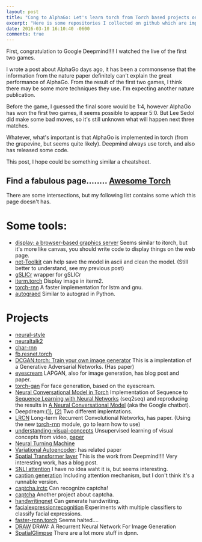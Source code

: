 ```yaml
---
layout: post
title: "Cong to AlphaGo: Let's learn torch from Torch based projects on github"
excerpt: "Here is some repositories I collected on github which are implemented in torch/Lua. These can be helpful for us to get used to torch."
date: 2016-03-10 16:10:40 -0600
comments: true
---
```

First, congratulation to Google Deepmind!!!! I watched the live of the first two games.

I wrote a post about AlphaGo days ago, it has been a commonsense that the information from the nature paper definitely can't explain the great performance of AlphaGo. From the result of the first two games, I think there may be some more techniques they use. I'm expecting another nature publication.

Before the game, I guessed the final score would be 1:4, however AlphaGo has won the first two games, it seems possible to appear 5:0. But Lee Sedol did make some bad moves, so it's still unknown what will happen next three matches.

Whatever, what's important is that AlphaGo is implemented in torch (from the grapevine, but seems quite likely). Deepmind always use torch, and also has released some code.

This post, I hope could be something similar a cheatsheet.

## Find a fabulous page........ [Awesome Torch](https://github.com/ruotianluo/awesome-torch)
There are some intersections, but my following list contains some which this page doesn't has.

# Some tools:

- [display: a browser-based graphics server](https://github.com/szym/display) Seems similar to itorch, but it's more like canvas, you should write code to display things on the web page.
- [net-Toolkit](https://github.com/Atcold/net-toolkit) can help save the model in ascii and clean the model. (Still better to understand, see my previous post)
- [gSLICr](https://github.com/jhjin/gSLICr-torch) wrapper for gSLICr
- [iterm.torch](https://github.com/szagoruyko/iterm.torch) Display image in iterm2.
- [torch-rnn](https://github.com/jcjohnson/torch-rnn) A faster implementation for lstm and gnu.
- [autograed](https://github.com/twitter/torch-autograd) Similar to autograd in Python.

# Projects

- [neural-style](https://github.com/jcjohnson/neural-style)
- [neuraltalk2](https://github.com/karpathy/neuraltalk2)
- [char-rnn](https://github.com/karpathy/char-rnn)
- [fb.resnet.torch](https://github.com/facebook/fb.resnet.torch)
- [DCGAN.torch: Train your own image generator](https://github.com/soumith/dcgan.torch) This is a implentation of a Generative Adversarial Networks. (Has paper)
- [eyescream](https://github.com/facebook/eyescream) LAPGAN, also for image generation, has blog post and paper.
- [torch-gan](https://github.com/skaae/torch-gan) For face generation, based on the eyescream.
- [Neural Conversational Model in Torch](https://github.com/macournoyer/neuralconvo) Implementation of Sequence to [Sequence Learning with Neural Networks](http://arxiv.org/abs/1409.3215) (seq2seq) and reproducing the results in [A Neural Conversational Model](http://arxiv.org/abs/1506.05869) (aka the Google chatbot).
- Deepdream:[(1)](https://github.com/eladhoffer/DeepDream.torch), [(2)](https://github.com/miltonmanfried/deepdream) Two different implentations.
- [LRCN](https://github.com/didw/LRCN)  Long-term Recurrent Convolutional Networks, has paper. (Using the new [torch-rnn](https://github.com/jcjohnson/torch-rnn) module, go to learn how to use)
- [understanding-visual-concepts](https://github.com/willwhitney/understanding-visual-concepts) Unsupervised learning of visual concepts from video, [paper](http://willwhitney.github.io/understanding-visual-concepts/)
- [Neural Turning Machine](https://github.com/kaishengtai/torch-ntm)
- [Variational Autoencoder](https://github.com/y0ast/VAE-Torch): has related paper
- [Spatial Transformer layer](https://github.com/Moodstocks/gtsrb.torch) This is the work from Deepmind!!!! Very interesting work, has a blog post.
- [SNLI attention](https://github.com/cheng6076/SNLI-attention) I have no idea waht it is, but seems interesting.
- [caption generation](https://github.com/eladhoffer/captionGeneration.torch) Including attention mechanism, but I don't think it's a runnable version.
- [captcha.irctc](https://github.com/arunpatala/captcha.irctc) Can recognize captcha!
- [captcha](https://github.com/arunpatala/captcha) Another project about captcha.
- [handwritingnet](https://github.com/jarmstrong2/handwritingnet) Can generate handwriting.
- [facialexpressionrecognition](https://github.com/jarmstrong2/facialexpressionrecognition) Experiments with multiple classifiers to classify facial expressions.
- [faster-rcnn.torch](https://github.com/andreaskoepf/faster-rcnn.torch) Seems halted....
- [DRAW](https://github.com/vivanov879/draw) DRAW: A Recurrent Neural Network For Image Generation
- [SpatialGlimpse](https://github.com/nicholas-leonard/dpnn#nn.SpatialGlimpse) There are a lot more stuff in dpnn.
